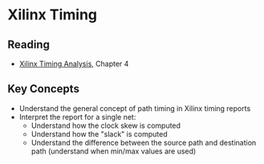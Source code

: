 
# Xilinx Timing


## Reading

* [Xilinx Timing Analysis](https://docs.amd.com/r/en-US/ug906-vivado-design-analysis/Timing-Analysis), Chapter 4

## Key Concepts

* Understand the general concept of path timing in Xilinx timing reports
* Interpret the report for a single net:
  * Understand how the clock skew is computed
  * Understand how the "slack" is computed
  * Understand the difference between the source path and destination path (understand when min/max values are used)